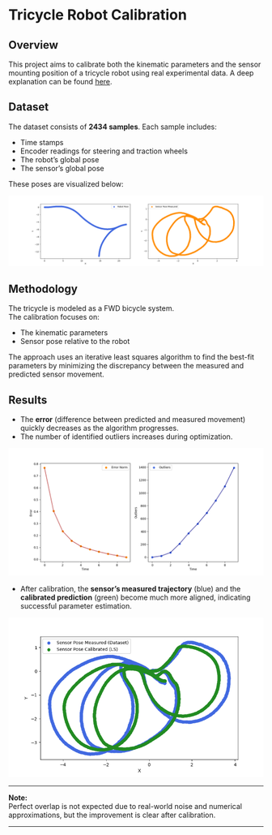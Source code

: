 # Tricycle Robot Calibration


## Overview

This project aims to calibrate both the kinematic parameters and the sensor mounting position of a tricycle robot using real experimental data. A deep explanation can be found [here](https://eugeniobugli.github.io/TricycleRobot-Calibration/).


## Dataset

The dataset consists of **2434 samples**. Each sample includes:
- Time stamps
- Encoder readings for steering and traction wheels
- The robot’s global pose
- The sensor’s global pose

These poses are visualized below:

![Initial Trajectories](Pics/initial_plot.png)


## Methodology

The tricycle is modeled as a FWD bicycle system.  
The calibration focuses on:
- The kinematic parameters
- Sensor pose relative to the robot

The approach uses an iterative least squares algorithm to find the best-fit parameters by minimizing the discrepancy between the measured and predicted sensor movement.


## Results

- The **error** (difference between predicted and measured movement) quickly decreases as the algorithm progresses.
- The number of identified outliers increases during optimization.

![Error and Outliers](Pics/chi_and_outliers.png)

- After calibration, the **sensor’s measured trajectory** (blue) and the **calibrated prediction** (green) become much more aligned, indicating successful parameter estimation.

![Calibrated Trajectory](Pics/sensor_calibration.png)

---

**Note:**  
Perfect overlap is not expected due to real-world noise and numerical approximations, but the improvement is clear after calibration.

---
